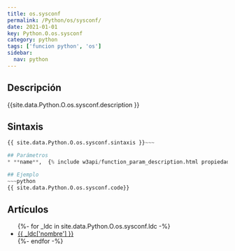 ```yaml
---
title: os.sysconf
permalink: /Python/os/sysconf/
date: 2021-01-01
key: Python.O.os.sysconf
category: python
tags: ['funcion python', 'os']
sidebar: 
  nav: python
---
```


## Descripción
{{site.data.Python.O.os.sysconf.description }}

## Sintaxis
~~~python
{{ site.data.Python.O.os.sysconf.sintaxis }}~~~

## Parámetros
* **name**,  {% include w3api/function_param_description.html propiedad=site.data.Python.O.os.sysconf valor="name" %}

## Ejemplo
~~~python
{{ site.data.Python.O.os.sysconf.code}}
~~~

## Artículos
<ul>
{%- for _ldc in site.data.Python.O.os.sysconf.ldc -%}
   <li>
       <a href="{{_ldc['url'] }}">{{ _ldc['nombre'] }}</a>
   </li>
{%- endfor -%}
</ul>
